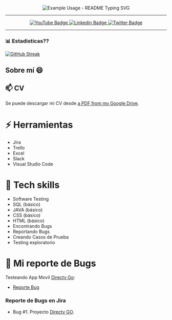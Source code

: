 <p align="center">
  <img src="https://readme-typing-svg.demolab.com?font=Fira+Code&pause=1000&color=F744E1&center=true&vCenter=true&width=435&lines=Benjam%C3%ADn+Fagiano;QA+Manual+Tester;Estudiando Programación" 
       alt="Example Usage - README Typing SVG">
</p>

<!--
**BenjaFagiano/BenjaFagiano** is a ✨ _special_ ✨ repository because its `README.md` (this file) appears on your GitHub profile.

Here are some ideas to get you started:

- 🔭 I’m currently working on ...
- 🌱 I’m currently learning ...
- 👯 I’m looking to collaborate on ...
- 🤔 I’m looking for help with ...
- 💬 Ask me about ...
- 📫 How to reach me: ...
- 😄 Pronouns: ...
- ⚡ Fun fact: ...
-->

---
<div id="badges" align="center">
 
 <a target="_blank" href="https://www.youtube.com/channel/UCztNdsov4I7D67AxJHyVBZg">
          <img src="https://img.shields.io/youtube/channel/subscribers/UCztNdsov4I7D67AxJHyVBZg?color=red&label=BenjaFagiano&logo=YouTube&logoColor=red&style=for-the-badge"
               alt="YouTube Badge" />
 </a>
 <a target="_blank" href="https://www.linkedin.com/in/benjamínfagiano/">
          <img src="https://img.shields.io/badge/Linkedin-Perfil-blue"
               alt="Linkedin Badge" />
 </a>
 <a target="_blank" href="https://twitter.com/bfagiano15">
          <img src="https://img.shields.io/twitter/follow/bfagiano15?color=blue&logo=twitter&style=for-the-badge"
               alt="Twitter Badge" />
 </a>
</div>

---

### 📊 Estadisticas??

[![GitHub Streak](http://github-readme-streak-stats.herokuapp.com?user=benjafagiano&theme=cobalt&locale=es&mode=weekly)](https://git.io/streak-stats)



## Sobre mí 😄
<!--
I am a positive-thinking person who possesses two sides of power. On one hand, I am organised, structured and attentive to detail due to my background as a research chemist. And on the other, due to my personality, I love to communicate with people and solve problems.

I got my Master's Degree from the University of Eastern Finland and have been a PhD fellow at the University of Jyväskylä for 3 years. My research field was computational physical chemistry, which involved modelling of chemical reactions through massively-parallel computing.

Now, I wish to exploit my research and analytical skills in software testing. Currently, I am intensively studying techniques and tools by attending online courses and testing web applications created for learning purposes.

I would be extremely happy to apply obtained knowledge to testing an operational product and gain hands-on experience. It is a crucial step in my current career goal — to become a mid-level software tester in 2 years.
-->
## 📫 CV 
Se puede descargar mi CV desde [a PDF from my Google Drive](https://drive.google.com/file/d/1gbyVmFzg6vW1ncPR4DheCZvCDT8Hknt_/view?usp=sharing).

# ⚡ Herramientas

* Jira
* Trello
* Excel
* Slack
* Visual Studio Code

# 🔭 Tech skills 

* Software Testing
* SQL (básico)
* JAVA (básico)
* CSS (básico)
* HTML (básico)
* Encontrando Bugs
* Reportando Bugs
* Creando Casos de Prueba
* Testing exploratorio

# 🐞 Mi reporte de Bugs 

Testeando App Movil [Directv Go](www.directvgo.com/):
- [Reporte Bug](https://docs.google.com/spreadsheets/d/1MmPeXWwsGxTRV54xnryxqAOSuD36d1Hnqs4jhMmFFBA/edit?usp=sharing)
<!--

Testing the webpage [a-manada.pl/](https://a-manada.pl/):
- [Bug report](https://docs.google.com/document/d/1iUf3ZrhWnuVQy1kdCzWf3JErzcS2NPnoEcZUor2WUXQ/edit?usp=sharing)
Testing the webpage [a-manada.pl/](https://a-manada.pl/):
- [Bug report](https://docs.google.com/document/d/1iUf3ZrhWnuVQy1kdCzWf3JErzcS2NPnoEcZUor2WUXQ/edit?usp=sharing)
## Skills

You can find examples of the described skills in the [Examples of my work](#examples-of-my-work) section.

__Manual testing__
  * can perform manual functional and usability testing of web applications
  * gained hands-on experience by testing applications created for educational purposes

__Test analysis & design__
  * familiar with functional decomposition of products, creating state transition diagrams, writing use cases
  * can apply equivalence partitioning, boundary value analysis and methods of pairwise testing to generate test input data

__API testing__
  * know the difference between SOAP and REST APIs
  * gained experience through manual testing of APIs created for educational purposes
  * know how to manipulate requests and create test cases using the SoapUI tool

__Exploratory testing__
  * capable of using Whittaker’s test tours and creating cheat-lists for testing web applications

__Test documentation__
  * can create test cases and checklists and know how and in which situations to use them effectively
  * able to prepare comprehensive bug reports and provide detailed session reports

__SQL databases__
  * can write complex requests using subqueries
  * familiar with the use of aliases and wildcards
  * know the difference between joins and unions and can use them in queries

__Python fundamentals__
  * can write simple functions and algorithms
  * know when to use for and while
  * able to comprehend easy codes

## Tools

__TestRail__
  * know how to create test cases and test suits
  * able to run created test cases
  * know how to use dashboards and statistics

__Jira__
  * know how to create bug reports
  * able to create projects and track their progress

__SoapUI__

__Browser developer tools__

__VirtualBox__
  * able to set up and operate virtual machines

__Trello and Notion__
  * know how to use Kanban boards and track project progress

__Mind maps & diagrams__
  * know how to design beautifully simple mind maps

## Courses

__Robot Framework Test Automation, Levels 1-4__  
*online courses by [Bryan Lamb](https://www.udemy.com/user/bryanl/), Udemy*  
An intensive course in test automation with Robot Framework.  
[Link to the certificate of the Level 1](https://www.udemy.com/certificate/UC-93938fbe-c686-47ee-b33a-8ac6701ff2b7/)  
*Level 2-4 in progress*

__The 1st Online Institute of Software Testing__  
*online course by Quality Lab, Moscow, Russia*  
A comprehensive course (132 h) in quality assurance, covering skills in functional testing and test automation.   
[Link to the certificate](https://quality-lab.ru/school-center/certificate.php?id=22655&lang=en)

__Onboarding to Testing · Jedi Point__  
*online course by Quality Lab, Moscow, Russia*  
An intensive introductory course (20 h) to software testing. Quality Lab is one of the biggest Russian providers of educational services tailored for software testers.   
[Link to the certificate](https://drive.google.com/file/d/16ysUnfckphOZ3VNLYhOX-KnvKEWoCdYA/view?usp=sharing)


## Examples of my work

### Test cases and work in TestRail

- [The training webshop](http://automationpractice.com/) was used to create demo test cases
  * Test case for checking the checkout process (in English). Check [the Google Sheets document here](https://docs.google.com/spreadsheets/d/1NpgiyQr2mx2YKddbXOFi7YygWE_jUve3spzscLkpTuY/edit?usp=sharing)
  * Test case for checking the addition of items to the cart (in English). Check [the Google Sheets document here](https://docs.google.com/spreadsheets/d/1PTc-aPCKWBm4B3aaTPsvJ5wgW0P-KkpvaclZAbQzTZY/edit#gid=0)

- [The training webpage Enotes](https://enotes.pointschool.ruin) was used for working with TestRail.
  * Test case (in Russian) for authorisation. Check [the screenshot from TestRail here](https://drive.google.com/file/d/1X9q5h3NKLI7NZpoU-gaHwSrYq_KQtDsl/view?usp=sharing).
  * Test case (in Russian) for adding an item to the cart. See [the screenshot from TestRail here](https://drive.google.com/file/d/1L74DBG62BRnl45WuVYsuR3RoYU4KZHrI/view?usp=sharing).
  * Test suits and a test run for the cart. See [the screenshots from TestRail here](https://drive.google.com/file/d/1imQyEHdDE9FCWtnnPZurh0J9QMTWrS3l/view?usp=sharing).


* Bug #2. Check [the screenshot of the bug report in Jira](https://drive.google.com/file/d/15KB2fIqWO4uIUbAMejk8ZZrkpPfJzz1m/view?usp=sharing).
  * Bug #3. Check [the screenshot of the bug report in Jira](https://drive.google.com/file/d/1Qn_Fe5gwdEQ-f4PKpg115CZaWl3_N705/view?usp=sharing).
* An example of a project in Jira. Check [the screenshot](https://drive.google.com/file/d/1uN7R4SGWYZ0zn45id8_CeSzs4sn68BWq/view?usp=sharing).

-->

### Reporte de Bugs en Jira

- Bug #1. Proyecto [Directv GO](https://bfagiano.atlassian.net/browse/POR-3?atlOrigin=eyJpIjoiNTkzZTNkNjRmNjA4NGY0OTg4ZWVlMjMzNjQxNmE5NzUiLCJwIjoiaiJ9).
  





